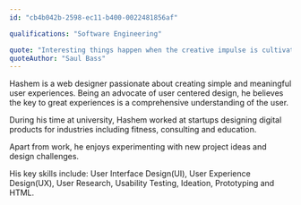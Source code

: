 ```yaml
---
id: "cb4b042b-2598-ec11-b400-0022481856af"

qualifications: "Software Engineering"

quote: "Interesting things happen when the creative impulse is cultivated with curiosity, freedom and intensity."
quoteAuthor: "Saul Bass"
---
```


Hashem is a web designer passionate about creating simple and meaningful user experiences. Being an advocate of
user centered design, he believes the key to great experiences is a comprehensive understanding of the user.

During his time at university, Hashem worked at startups designing digital products for industries including fitness, consulting and education.

Apart from work, he enjoys experimenting with new project ideas and design challenges.

His key skills include: User Interface Design(UI), User Experience Design(UX), User Research, Usability Testing, Ideation, Prototyping and HTML.

